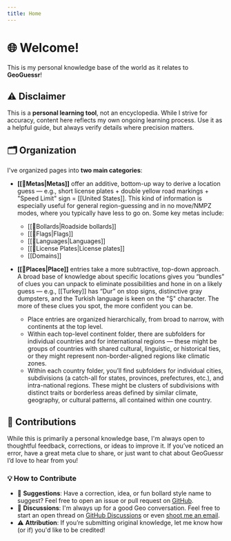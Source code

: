 ```yaml
---
title: Home
---
```


# **🌐 Welcome!**

This is my personal knowledge base of the world as it relates to **GeoGuessr**! 

## ⚠️ Disclaimer

This is a **personal learning tool**, not an encyclopedia. While I strive for accuracy, content here reflects my own ongoing learning process. Use it as a helpful guide, but always verify details where precision matters.

## **🗂️ Organization**

I've organized pages into **two main categories**:

- **[[📌Metas|Metas]]** offer an additive, bottom-up way to derive a location guess — e.g., short license plates + double yellow road markings + "Speed Limit" sign = [[United States]]. This kind of information is especially useful for general region-guessing and in no move/NMPZ modes, where you typically have less to go on. Some key metas include:
    - [[📌Bollards|Roadside bollards]]
    - [[📌Flags|Flags]]
    - [[📌Languages|Languages]]
    - [[📌License Plates|License plates]]
    - [[Domains]]

- **[[📌Places|Place]]** entries take a more subtractive, top-down approach. A broad base of knowledge about specific locations gives you “bundles” of clues you can unpack to eliminate possibilities and hone in on a likely guess — e.g., [[Turkey]] has “Dur” on stop signs, distinctive gray dumpsters, and the Turkish language is keen on the "Ş" character. The more of these clues you spot, the more confident you can be.

    - Place entries are organized hierarchically, from broad to narrow, with continents at the top level.
    - Within each top-level continent folder, there are subfolders for individual countries and for international regions — these might be groups of countries with shared cultural, linguistic, or historical ties, or they might represent non-border-aligned regions like climatic zones.
    - Within each country folder, you’ll find subfolders for individual cities, subdivisions (a catch-all for states, provinces, prefectures, etc.), and intra-national regions. These might be clusters of subdivisions with distinct traits or borderless areas defined by similar climate, geography, or cultural patterns, all contained within one country.

## 🤝 Contributions

While this is primarily a personal knowledge base, I'm always open to thoughtful feedback, corrections, or ideas to improve it. If you’ve noticed an error, have a great meta clue to share, or just want to chat about GeoGuessr I’d love to hear from you!

### 💡 How to Contribute

- 📝 **Suggestions**: Have a correction, idea, or fun bollard style name to suggest? Feel free to open an issue or pull request on [GitHub](https://github.com/dwight9339/geoguessr_knowledge_graph).
- 🧵 **Discussions**: I'm always up for a good Geo conversation. Feel free to start an open thread on [GitHub Discussions](https://github.com/dwight9339/geoguessr_knowledge_graph/discussions) or even [shoot me an email](whited9339@gmail.com).
- ⚠️ **Attribution**: If you’re submitting original knowledge, let me know how (or if) you'd like to be credited!